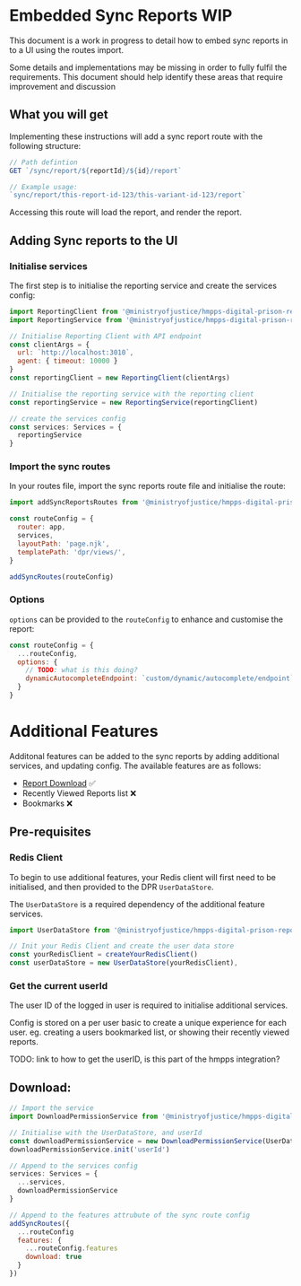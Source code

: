 # Embedded Sync Reports WIP

This document is a work in progress to detail how to embed sync reports in to a UI using the routes import.

Some details and implementations may be missing in order to fully fulfil the requirements. This document should help identify these areas that require improvement and discussion

## What you will get

Implementing these instructions will add a sync report route with the following structure:

```js
// Path defintion
GET `/sync/report/${reportId}/${id}/report` 

// Example usage:
`sync/report/this-report-id-123/this-variant-id-123/report`
```

Accessing this route will load the report, and render the report.



## Adding Sync reports to the UI


### Initialise services

The first step is to initialise the reporting service and create the services config:

```js
import ReportingClient from '@ministryofjustice/hmpps-digital-prison-reporting-frontend/dpr/data/reportingClient'
import ReportingService from '@ministryofjustice/hmpps-digital-prison-reporting-frontend/dpr/services/reportingService'

// Initialise Reporting Client with API endpoint
const clientArgs = {
  url: `http://localhost:3010`,
  agent: { timeout: 10000 }
}
const reportingClient = new ReportingClient(clientArgs)

// Initialise the reporting service with the reporting client
const reportingService = new ReportingService(reportingClient)

// create the services config
const services: Services = {
  reportingService
}
```

### Import the sync routes

In your routes file, import the sync reports route file and initialise the route:

```js
import addSyncReportsRoutes from '@ministryofjustice/hmpps-digital-prison-reporting-frontend/dpr/routes/recentlyViewed'

const routeConfig = {
  router: app,
  services,
  layoutPath: 'page.njk',
  templatePath: 'dpr/views/',
}

addSyncRoutes(routeConfig)
```

### Options

`options` can be provided to the `routeConfig` to enhance and customise the report:

```js
const routeConfig = {
  ...routeConfig,
  options: {
    // TODO: what is this doing?
    dynamicAutocompleteEndpoint: `custom/dynamic/autocomplete/endpoint`
  }
}
```

# Additional Features

Additonal features can be added to the sync reports by adding additional services, and updating config. The available features are as follows:

- [Report Download](#download) ✅
- Recently Viewed Reports list ❌ 
- Bookmarks ❌

## Pre-requisites

### Redis Client

To begin to use additional features, your Redis client will first need to be initialised, and then provided to the DPR `UserDataStore`. 

The `UserDataStore` is a required dependency of the additional feature services.

```js
import UserDataStore from '@ministryofjustice/hmpps-digital-prison-reporting-frontend/dpr/data/userDataStore'

// Init your Redis Client and create the user data store
const yourRedisClient = createYourRedisClient()
const userDataStore = new UserDataStore(yourRedisClient),
```

### Get the current userId

The user ID of the logged in user is required to initialise additional services. 

Config is stored on a per user basic to create a unique experience for each user. eg. creating a users bookmarked list, or showing their recently viewed reports.

TODO: link to how to get the userID, is this part of the hmpps integration? 

## Download:

```js
// Import the service
import DownloadPermissionService from '@ministryofjustice/hmpps-digital-prison-reporting-frontend/dpr/services/downloadPermissionService'

// Initialise with the UserDataStore, and userId
const downloadPermissionService = new DownloadPermissionService(UserDataStore)
downloadPermissionService.init('userId')

// Append to the services config
services: Services = {
  ...services,
  downloadPermissionService
}

// Append to the features attrubute of the sync route config
addSyncRoutes({ 
  ...routeConfig
  features: {
    ...routeConfig.features
    download: true
  }
})
```


